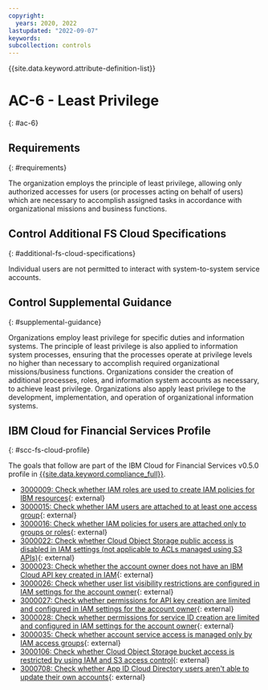 ```yaml
---
copyright:
  years: 2020, 2022
lastupdated: "2022-09-07"
keywords: 
subcollection: controls
---
```



{{site.data.keyword.attribute-definition-list}}


# AC-6 - Least Privilege
{: #ac-6}

## Requirements
{: #requirements}

The organization employs the principle of least privilege, allowing only authorized accesses for users (or processes acting on behalf of users) which are necessary to accomplish assigned tasks in accordance with organizational missions and business functions.

## Control Additional FS Cloud Specifications
{: #additional-fs-cloud-specifications}

Individual users are not permitted to interact with system-to-system service accounts.

## Control Supplemental Guidance
{: #supplemental-guidance}

Organizations employ least privilege for specific duties and information systems. The principle of least privilege is also applied to information system processes, ensuring that the processes operate at privilege levels no higher than necessary to accomplish required organizational missions/business functions. Organizations consider the creation of additional processes, roles, and information system accounts as necessary, to achieve least privilege. Organizations also apply least privilege to the development, implementation, and operation of organizational information systems.



## IBM Cloud for Financial Services Profile
{: #scc-fs-cloud-profile}

The goals that follow are part of the IBM Cloud for Financial Services v0.5.0 profile in [{{site.data.keyword.compliance_full}}](/docs/security-compliance?topic=security-compliance-getting-started).

- [3000009: Check whether IAM roles are used to create IAM policies for IBM resources](https://cloud.ibm.com/security-compliance/goals/3000009?page=profile&profile_id=2799&profile_type=1&profile_name=IBM%20Cloud%20for%20Financial%20Services%20v0.5.0){: external}
- [3000015: Check whether IAM users are attached to at least one access group](https://cloud.ibm.com/security-compliance/goals/3000015?page=profile&profile_id=2799&profile_type=1&profile_name=IBM%20Cloud%20for%20Financial%20Services%20v0.5.0){: external}
- [3000016: Check whether IAM policies for users are attached only to groups or roles](https://cloud.ibm.com/security-compliance/goals/3000016?page=profile&profile_id=2799&profile_type=1&profile_name=IBM%20Cloud%20for%20Financial%20Services%20v0.5.0){: external}
- [3000022: Check whether Cloud Object Storage public access is disabled in IAM settings (not applicable to ACLs managed using S3 APIs)](https://cloud.ibm.com/security-compliance/goals/3000022?page=profile&profile_id=2799&profile_type=1&profile_name=IBM%20Cloud%20for%20Financial%20Services%20v0.5.0){: external}
- [3000023: Check whether the account owner does not have an IBM Cloud API key created in IAM](https://cloud.ibm.com/security-compliance/goals/3000023?page=profile&profile_id=2799&profile_type=1&profile_name=IBM%20Cloud%20for%20Financial%20Services%20v0.5.0){: external}
- [3000026: Check whether user list visibility restrictions are configured in IAM settings for the account owner](https://cloud.ibm.com/security-compliance/goals/3000026?page=profile&profile_id=2799&profile_type=1&profile_name=IBM%20Cloud%20for%20Financial%20Services%20v0.5.0){: external}
- [3000027: Check whether permissions for API key creation are limited and configured in IAM settings for the account owner](https://cloud.ibm.com/security-compliance/goals/3000027?page=profile&profile_id=2799&profile_type=1&profile_name=IBM%20Cloud%20for%20Financial%20Services%20v0.5.0){: external}
- [3000028: Check whether permissions for service ID creation are limited and configured in IAM settings for the account owner](https://cloud.ibm.com/security-compliance/goals/3000028?page=profile&profile_id=2799&profile_type=1&profile_name=IBM%20Cloud%20for%20Financial%20Services%20v0.5.0){: external}
- [3000035: Check whether account service access is managed only by IAM access groups](https://cloud.ibm.com/security-compliance/goals/3000035?page=profile&profile_id=2799&profile_type=1&profile_name=IBM%20Cloud%20for%20Financial%20Services%20v0.5.0){: external}
- [3000106: Check whether Cloud Object Storage bucket access is restricted by using IAM and S3 access control](https://cloud.ibm.com/security-compliance/goals/3000106?page=profile&profile_id=2799&profile_type=1&profile_name=IBM%20Cloud%20for%20Financial%20Services%20v0.5.0){: external}
- [3000708: Check whether App ID Cloud Directory users aren't able to update their own accounts](https://cloud.ibm.com/security-compliance/goals/3000708?page=profile&profile_id=2799&profile_type=1&profile_name=IBM%20Cloud%20for%20Financial%20Services%20v0.5.0){: external}
